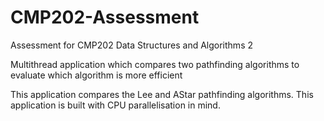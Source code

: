 # CMP202-Assessment
Assessment for CMP202 Data Structures and Algorithms 2

Multithread application which compares two pathfinding algorithms to evaluate which algorithm is more efficient

This application compares the Lee and AStar pathfinding algorithms. This application is built with CPU parallelisation in mind.



